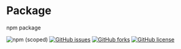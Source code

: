 # Package
npm package

![npm (scoped)](https://img.shields.io/npm/v/@irfiacre/package)
[![GitHub issues](https://img.shields.io/github/issues/irfiacre/package)](https://github.com/irfiacre/package/issues)
[![GitHub forks](https://img.shields.io/github/forks/irfiacre/package)](https://github.com/irfiacre/package/network)
[![GitHub license](https://img.shields.io/github/license/irfiacre/package)](https://github.com/irfiacre/package/blob/master/LICENSE)
